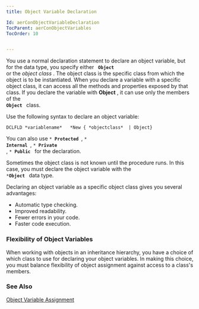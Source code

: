 ```yaml
---
title: Object Variable Declaration

Id: aerConObjectVariableDeclaration
TocParent: aerConObjectVariables
TocOrder: 10


---
```


You use a normal declaration statement to declare an object variable, but for the data type, you specify either <code> **Object** </code> or the *object class* . The object class is the specific class from which the object is to be instantiated. When you declare a variable with a specific object class, it can access all the methods and properties exposed by that class. If you declare the variable with **Object** , it can use only the members of the <code> **Object** </code> class. 

Use the following syntax to declare an object variable:

```
DCLFLD *variablename*   *New { *objectclass*  | Object}
```

You can also use <code>* **Protected** </code>, <code>* **Internal** </code>, <code>* **Private** </code>, <code>* **Public** </code> for the declaration. 

Sometimes the object class is not known until the procedure runs. In this case, you must declare the object variable with the <code> ***Object** </code> data type. 

Declaring an object variable as a specific object class gives you several advantages: 

- Automatic type checking.
- Improved readability.
- Fewer errors in your code.
- Faster code execution.

### Flexibility of Object Variables
When working with objects in an inheritance hierarchy, you have a choice of which class to use for declaring your object variables. In making this choice, you must balance flexibility of object assignment against access to a class's members. 

### See Also
[Object Variable Assignment](aerConObjectVariableAssignment.html) 
